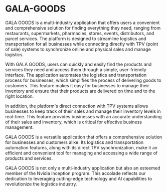 # GALA-GOODS

GALA GOODS is a multi-industry application that offers users a convenient and comprehensive solution for finding everything they need, ranging from restaurants, supermarkets, pharmacies, stores, events, distributors, and parcel services. The platform is designed to streamline logistics and transportation for all businesses while connecting directly with TPV (point of sale) systems to synchronize online and physical sales and manage logistics.
 
With GALA GOODS, users can quickly and easily find the products and services they need and access them through a simple, user-friendly interface. The application automates the logistics and transportation process for businesses, which simplifies the process of delivering goods to customers. This feature makes it easy for businesses to manage their inventory and ensure that their products are delivered on time and to the right location.
 
In addition, the platform's direct connection with TPV systems allows businesses to keep track of their sales and manage their inventory levels in real-time. This feature provides businesses with an accurate understanding of their sales and inventory, which is critical for effective business management.
 
GALA GOODS is a versatile application that offers a comprehensive solution for businesses and customers alike. Its logistics and transportation automation features, along with its direct TPV synchronization, make it an efficient and convenient tool for managing and accessing a wide range of products and services.
 
GALA GOODS is not only a multi-industry application but also an esteemed member of the Nvidia Inception program. This accolade reflects our dedication to leveraging cutting-edge technology and AI capabilities to revolutionize the logistics industry.
